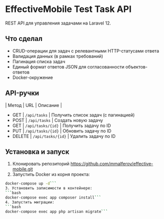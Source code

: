 # EffectiveMobile Test Task API

REST API для управления задачами на Laravel 12.

## Что сделал

- CRUD-операции для задач с релевантными HTTP-статусами ответа
- Валидация данных (в рамках требований)
- Пагинация списка задач
- Единый формат ответов JSON для согласованности объектов-ответов
- Docker-окружение

## API-ручки

| Метод | URL | Описание |

* GET    | `/api/tasks`      | Получить список задач (с пагинацией)
* POST   | `/api/tasks`      | Создать новую задачу
* GET    | `/api/tasks/{id}` | Получить задачу по ID
* PUT    | `/api/tasks/{id}` | Обновить задачу по ID
* DELETE | `/api/tasks/{id}` | Удалить задачу по ID

## Установка и запуск

1. Клонировать репозиторий https://github.com/mmalferov/effective-mobile.git
2. Запустить Docker из корня проекта:
```bash
docker-compose up -d```
3. Установить записимости в контейнере:
```bash
docker-compose exec app composer install```
4. Запустить миграции:
```bash
docker-compose exec app php artisan migrate```
